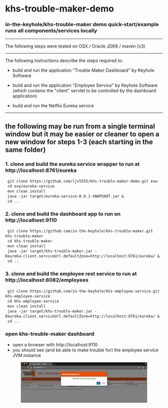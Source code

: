 # khs-trouble-maker-demo
### in-the-keyhole/khs-trouble-maker demo quick-start/example runs all components/services locally

---

The following steps were tested on OSX / Oracle JDK8 / maven (v3) 

---

The following instructions describe the steps required to:

* build and run the application "Trouble Maker Dashboard" by Keyhole Software

* build and run the application "Employee Service" by Keyhole Software (which contains the "client" servlet to be controlled by the dashboard application)

* build and run the Netflix Eureka service

---

the following may be run from a single terminal window but it may be easier or cleaner to open a new window for steps 1-3 (each starting in the same folder)
---
### 1. clone and build the eureka service wrapper to run at http://localhost:8761/eureka
``` 
 git clone https://github.com/ljv5555/khs-trouble-maker-demo.git esw
 cd esw/eureka-service
 mvn clean install
 java -jar target/eureka-service-0.0.1-SNAPSHOT.jar &
 cd ..
```

### 2. clone and build the dashboard app to run on http://localhost:9110
``` 
 git clone https://github.com/in-the-keyhole/khs-trouble-maker.git khs-trouble-maker
 cd khs-trouble-maker
 mvn clean install
 java -jar target/khs-trouble-maker.jar -Deureka.client.serviceUrl.defaultZone=http://localhost:8761/eureka/ &
 cd ..
```

### 3. clone and build the employee rest service to run at http://localhost:8082/employees
``` 
 git clone https://github.com/in-the-keyhole/khs-employee-service.git khs-employee-service
 cd khs-employee-service
 mvn clean install
 java -jar target/khs-trouble-maker.jar -Deureka.client.serviceUrl.defaultZone=http://localhost:8761/eureka/ &
 cd ..
```

### open khs-trouble-maker dashboard
* open a browser with http://localhost:9110
* you should see (and be able to make trouble for) the employee service JVM instance

<img style="width:80%;margin-left:10%;" src="https://github.com/ljv5555/khs-trouble-maker-demo/blob/master/ktm.png?raw=true"/>
